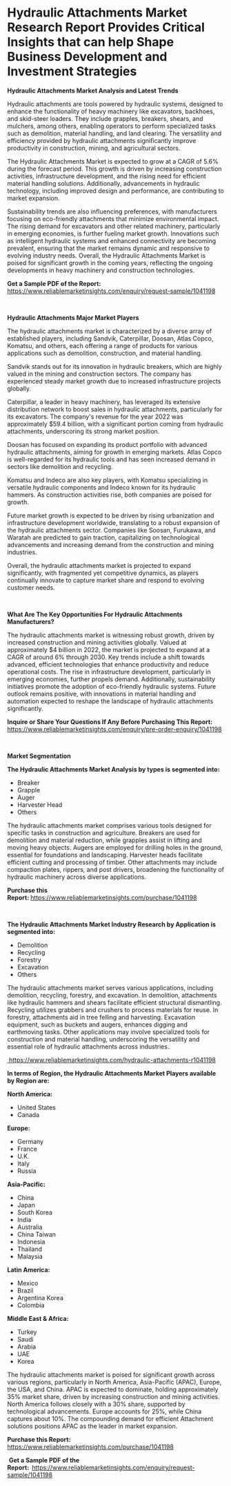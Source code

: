 <p><h1>Hydraulic Attachments Market Research Report Provides Critical Insights that can help Shape Business Development and Investment Strategies</h1></p><p><strong>Hydraulic Attachments Market Analysis and Latest Trends</strong></p>
<p><p>Hydraulic attachments are tools powered by hydraulic systems, designed to enhance the functionality of heavy machinery like excavators, backhoes, and skid-steer loaders. They include grapples, breakers, shears, and mulchers, among others, enabling operators to perform specialized tasks such as demolition, material handling, and land clearing. The versatility and efficiency provided by hydraulic attachments significantly improve productivity in construction, mining, and agricultural sectors.</p><p>The Hydraulic Attachments Market is expected to grow at a CAGR of 5.6% during the forecast period. This growth is driven by increasing construction activities, infrastructure development, and the rising need for efficient material handling solutions. Additionally, advancements in hydraulic technology, including improved design and performance, are contributing to market expansion. </p><p>Sustainability trends are also influencing preferences, with manufacturers focusing on eco-friendly attachments that minimize environmental impact. The rising demand for excavators and other related machinery, particularly in emerging economies, is further fueling market growth. Innovations such as intelligent hydraulic systems and enhanced connectivity are becoming prevalent, ensuring that the market remains dynamic and responsive to evolving industry needs. Overall, the Hydraulic Attachments Market is poised for significant growth in the coming years, reflecting the ongoing developments in heavy machinery and construction technologies.</p></p>
<p><strong>Get a Sample PDF of the Report:&nbsp;</strong> <a href="https://www.reliablemarketinsights.com/enquiry/request-sample/1041198?utm_campaign=2630&utm_medium=2&utm_source=Github&utm_content=ia&utm_term=17042025&utm_id=hydraulic-attachments">https://www.reliablemarketinsights.com/enquiry/request-sample/1041198</a></p>
<p>&nbsp;</p>
<p><strong>Hydraulic Attachments Major Market Players</strong></p>
<p><p>The hydraulic attachments market is characterized by a diverse array of established players, including Sandvik, Caterpillar, Doosan, Atlas Copco, Komatsu, and others, each offering a range of products for various applications such as demolition, construction, and material handling. </p><p>Sandvik stands out for its innovation in hydraulic breakers, which are highly valued in the mining and construction sectors. The company has experienced steady market growth due to increased infrastructure projects globally. </p><p>Caterpillar, a leader in heavy machinery, has leveraged its extensive distribution network to boost sales in hydraulic attachments, particularly for its excavators. The company's revenue for the year 2022 was approximately $59.4 billion, with a significant portion coming from hydraulic attachments, underscoring its strong market position.</p><p>Doosan has focused on expanding its product portfolio with advanced hydraulic attachments, aiming for growth in emerging markets. Atlas Copco is well-regarded for its hydraulic tools and has seen increased demand in sectors like demolition and recycling.</p><p>Komatsu and Indeco are also key players, with Komatsu specializing in versatile hydraulic components and Indeco known for its hydraulic hammers. As construction activities rise, both companies are poised for growth.</p><p>Future market growth is expected to be driven by rising urbanization and infrastructure development worldwide, translating to a robust expansion of the hydraulic attachments sector. Companies like Soosan, Furukawa, and Waratah are predicted to gain traction, capitalizing on technological advancements and increasing demand from the construction and mining industries.</p><p>Overall, the hydraulic attachments market is projected to expand significantly, with fragmented yet competitive dynamics, as players continually innovate to capture market share and respond to evolving customer needs.</p></p>
<p>&nbsp;</p>
<p><strong>What Are The Key Opportunities For Hydraulic Attachments Manufacturers?</strong></p>
<p><p>The hydraulic attachments market is witnessing robust growth, driven by increased construction and mining activities globally. Valued at approximately $4 billion in 2022, the market is projected to expand at a CAGR of around 6% through 2030. Key trends include a shift towards advanced, efficient technologies that enhance productivity and reduce operational costs. The rise in infrastructure development, particularly in emerging economies, further propels demand. Additionally, sustainability initiatives promote the adoption of eco-friendly hydraulic systems. Future outlook remains positive, with innovations in material handling and automation expected to reshape the landscape of hydraulic attachments significantly.</p></p>
<p><strong>Inquire or Share Your Questions If Any Before Purchasing This Report:</strong> <a href="https://www.reliablemarketinsights.com/enquiry/pre-order-enquiry/1041198?utm_campaign=2630&utm_medium=2&utm_source=Github&utm_content=ia&utm_term=17042025&utm_id=hydraulic-attachments">https://www.reliablemarketinsights.com/enquiry/pre-order-enquiry/1041198</a></p>
<p>&nbsp;</p>
<p><strong>Market Segmentation</strong></p>
<p><strong>The Hydraulic Attachments Market Analysis by types is segmented into:</strong></p>
<p><ul><li>Breaker</li><li>Grapple</li><li>Auger</li><li>Harvester Head</li><li>Others</li></ul></p>
<p><p>The hydraulic attachments market comprises various tools designed for specific tasks in construction and agriculture. Breakers are used for demolition and material reduction, while grapples assist in lifting and moving heavy objects. Augers are employed for drilling holes in the ground, essential for foundations and landscaping. Harvester heads facilitate efficient cutting and processing of timber. Other attachments may include compaction plates, rippers, and post drivers, broadening the functionality of hydraulic machinery across diverse applications.</p></p>
<p><strong>Purchase this Report:&nbsp;</strong><a href="https://www.reliablemarketinsights.com/purchase/1041198?utm_campaign=2630&utm_medium=2&utm_source=Github&utm_content=ia&utm_term=17042025&utm_id=hydraulic-attachments">https://www.reliablemarketinsights.com/purchase/1041198</a></p>
<p>&nbsp;</p>
<p><strong>The Hydraulic Attachments Market Industry Research by Application is segmented into:</strong></p>
<p><ul><li>Demolition</li><li>Recycling</li><li>Forestry</li><li>Excavation</li><li>Others</li></ul></p>
<p><p>The hydraulic attachments market serves various applications, including demolition, recycling, forestry, and excavation. In demolition, attachments like hydraulic hammers and shears facilitate efficient structural dismantling. Recycling utilizes grabbers and crushers to process materials for reuse. In forestry, attachments aid in tree felling and harvesting. Excavation equipment, such as buckets and augers, enhances digging and earthmoving tasks. Other applications may involve specialized tools for construction and material handling, underscoring the versatility and essential role of hydraulic attachments across industries.</p></p>
<p><a href="https://www.reliablemarketinsights.com/hydraulic-attachments-r1041198?utm_campaign=2630&utm_medium=2&utm_source=Github&utm_content=ia&utm_term=17042025&utm_id=hydraulic-attachments">&nbsp;https://www.reliablemarketinsights.com/hydraulic-attachments-r1041198</a></p>
<p><strong>In terms of Region, the Hydraulic Attachments Market Players available by Region are:</strong></p>
<p>
    <p> <strong> North America: </strong>
        <ul>
            <li>United States</li>
            <li>Canada</li>
        </ul>
        </p> 
    <p> <strong> Europe: </strong>
        <ul>
            <li>Germany</li>
            <li>France</li>
            <li>U.K.</li>
            <li>Italy</li>
            <li>Russia</li>
        </ul>
        </p> 
    <p> <strong> Asia-Pacific: </strong>
        <ul>
            <li>China</li>
            <li>Japan</li>
            <li>South Korea</li>
            <li>India</li>
            <li>Australia</li>
            <li>China Taiwan</li>
            <li>Indonesia</li>
            <li>Thailand</li>
            <li>Malaysia</li>
        </ul>
        </p> 
    <p> <strong> Latin America: </strong>
        <ul>
            <li>Mexico</li>
            <li>Brazil</li>
            <li>Argentina Korea</li>
            <li>Colombia</li>
        </ul>
        </p> 
    <p> <strong> Middle East & Africa: </strong>
        <ul>
            <li>Turkey</li>
            <li>Saudi</li>
            <li>Arabia</li>
            <li>UAE</li>
            <li>Korea</li>
        </ul>
    </p>
    </p>
<p><p>The hydraulic attachments market is poised for significant growth across various regions, particularly in North America, Asia-Pacific (APAC), Europe, the USA, and China. APAC is expected to dominate, holding approximately 35% market share, driven by increasing construction and mining activities. North America follows closely with a 30% share, supported by technological advancements. Europe accounts for 25%, while China captures about 10%. The compounding demand for efficient Attachment solutions positions APAC as the leader in market expansion.</p></p>
<p><strong>Purchase this Report: </strong><a href="https://www.reliablemarketinsights.com/purchase/1041198?utm_campaign=2630&utm_medium=2&utm_source=Github&utm_content=ia&utm_term=17042025&utm_id=hydraulic-attachments">https://www.reliablemarketinsights.com/purchase/1041198</a></p>
<p>&nbsp;<strong>Get a Sample PDF of the Report:&nbsp;&nbsp;</strong><a href="https://www.reliablemarketinsights.com/enquiry/request-sample/1041198?utm_campaign=2630&utm_medium=2&utm_source=Github&utm_content=ia&utm_term=17042025&utm_id=hydraulic-attachments">https://www.reliablemarketinsights.com/enquiry/request-sample/1041198</a></p>
<p><strong></strong></p>
<p><p></p><p></p><p></p></p>